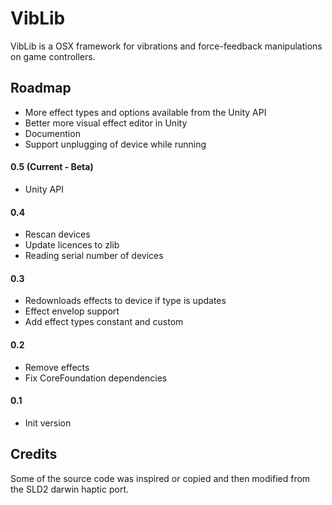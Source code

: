 # VibLib
VibLib is a OSX framework for vibrations and force-feedback manipulations on game controllers.

## Roadmap
* More effect types and options available from the Unity API
* Better more visual effect editor in Unity
* Documention
* Support unplugging of device while running

#### 0.5 (Current - Beta)
* Unity API

#### 0.4
* Rescan devices
* Update licences to zlib
* Reading serial number of devices

#### 0.3
* Redownloads effects to device if type is updates 
* Effect envelop support
* Add effect types constant and custom

#### 0.2
* Remove effects
* Fix CoreFoundation dependencies

#### 0.1
* Init version

## Credits
Some of the source code was inspired or copied and then modified from the SLD2 darwin haptic port.
